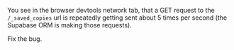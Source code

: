 You see in the browser devtools network tab, that a GET request to the `/_saved_copies` url is repeatedly getting sent about 5 times per second (the Supabase ORM is making those requests).

Fix the bug.
